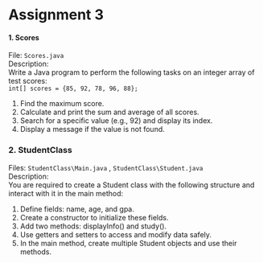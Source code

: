 # Assignment 3

#### 1. Scores
File: `Scores.java`\
Description:\
Write a Java program to perform the following tasks on an integer array of test scores:\
`int[] scores = {85, 92, 78, 96, 88};`
1. Find the maximum score.
2. Calculate and print the sum and average of all scores.
3. Search for a specific value (e.g., 92) and display its index.
4. Display a message if the value is not found.

### 2. StudentClass
Files: `StudentClass\Main.java` , `StudentClass\Student.java`\
Description:\
 You are required to create a Student class with the following structure and interact with it in the main method:
 1. Define fields: name, age, and gpa.
 2. Create a constructor to initialize these fields.
 3. Add two methods: displayInfo() and study().
 4. Use getters and setters to access and modify data safely.
 5. In the main method, create multiple Student objects and use their methods.
